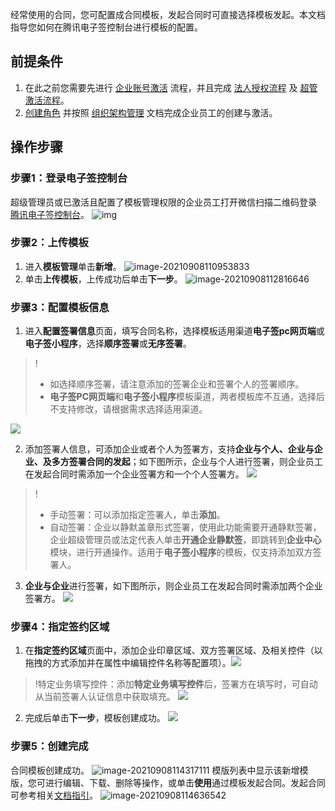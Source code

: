 经常使用的合同，您可配置成合同模板，发起合同时可直接选择模板发起。本文档指导您如何在腾讯电子签控制台进行模板的配置。

## 前提条件

1. 在此之前您需要先进行 [企业账号激活](https://cloud.tencent.com/document/product/1323/58492) 流程，并且完成 [法人授权流程](https://cloud.tencent.com/document/product/1323/58494) 及 [超管激活流程](https://cloud.tencent.com/document/product/1323/58493)。
2. [创建角色](https://cloud.tencent.com/document/product/1323/61355) 并按照 [组织架构管理](https://cloud.tencent.com/document/product/1323/58495) 文档完成企业员工的创建与激活。

## 操作步骤

### 步骤1：登录电子签控制台
超级管理员或已激活且配置了模板管理权限的企业员工打开微信扫描二维码登录 [腾讯电子签控制台](https://ess.tencent.cn/)。
![img](https://main.qcloudimg.com/raw/76e8f4a498372d70edb95505262dee21.png)

### 步骤2：上传模板
1. 进入**模板管理**单击**新增**。
![image-20210908110953833](https://main.qcloudimg.com/raw/e41f7478e1fbc5bce9b1c478b92937d8.png)
2. 单击**上传模板**，上传成功后单击**下一步**。
![image-20210908112816646](https://main.qcloudimg.com/raw/b0ef416a25930f26f1d659e96d0de110.png)

### 步骤3：配置模板信息
1. 进入**配置签署信息**页面，填写合同名称，选择模板适用渠道**电子签pc网页端**或**电子签小程序**，选择**顺序签署**或**无序签署**。
>!
>- 如选择顺序签署，请注意添加的签署企业和签署个人的签署顺序。
>- **电子签PC网页端**和**电子签小程序**模板渠道，两者模板库不互通，选择后不支持修改，请根据需求选择适用渠道。

![](https://qcloudimg.tencent-cloud.cn/raw/846f951a95165fef1849829870294d7f.png)

2. 添加签署人信息，可添加企业或者个人为签署方，支持**企业与个人、企业与企业、及多方签署合同的发起**；如下图所示，企业与个人进行签署，则企业员工在发起合同时需添加一个企业签署方和一个个人签署方。
![](https://qcloudimg.tencent-cloud.cn/raw/5e0125f909941fec903edd3fefe68ced.png)
>!
>- 手动签署：可以添加指定签署人，单击**添加**。
>- 自动签署：企业以静默盖章形式签署，使用此功能需要开通静默签署，企业超级管理员或法定代表人单击**开通企业静默签**，即跳转到**企业中心**模块，进行开通操作。适用于**电子签小程序**的模板，仅支持添加双方签署人。

3. **企业与企业**进行签署，如下图所示，则企业员工在发起合同时需添加两个企业签署方。
![](https://qcloudimg.tencent-cloud.cn/raw/003679762b088e09b4f3695ebc925d08.png)



### 步骤4：指定签约区域
1. 在**指定签约区域**页面中，添加企业印章区域、双方签署区域、及相关控件（以拖拽的方式添加并在属性中编辑控件名称等配置项）。![](https://qcloudimg.tencent-cloud.cn/raw/bebdde65284597e3b22f95631db8a3e1.png)
>!特定业务填写控件：添加**特定业务填写控件**后，签署方在填写时，可自动从当前签署人认证信息中获取填充。
![](https://qcloudimg.tencent-cloud.cn/raw/80c656fcac9d57d8812d9144018f566e.png)
2. 完成后单击**下一步**，模板创建成功。
![](https://qcloudimg.tencent-cloud.cn/raw/cc62e7632d95b6a52b7e33568db52c06.png)

### 步骤5：创建完成
合同模板创建成功。
![image-20210908114317111](https://main.qcloudimg.com/raw/a2112074e4d2daadf77f80c035ef1ade.png)
模版列表中显示该新增模版，您可进行编辑、下载、删除等操作，或单击**使用**通过模板发起合同。发起合同可参考相关[文档指引](https://cloud.tencent.com/document/product/1323/61360)。
![image-20210908114636542](https://main.qcloudimg.com/raw/e3fcc88f2815785adbd0afbecc6aa313.png)
